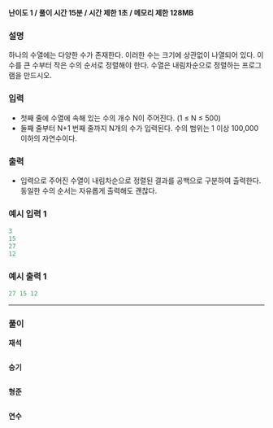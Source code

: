 **난이도 1   /  풀이 시간 15분   /  시간 제한 1초   /  메모리 제한 128MB**

### **설명**

하나의 수열에는 다양한 수가 존재한다. 이러한 수는 크기에 상관없이 나열되어 있다. 이 수를 큰 수부터 작은 수의 순서로 정렬해야 한다. 수열은 내림차순으로 정렬하는 프로그램을 만드시오.

### **입력**

- 첫째 줄에 수열에 속해 있는 수의 개수 N이 주어진다. (1 ≤ N ≤ 500)
- 둘째 줄부터 N+1 번째 줄까지 N개의 수가 입력된다. 수의 범위는 1 이상 100,000 이하의 자연수이다.

### **출력**

- 입력으로 주어진 수열이 내림차순으로 정렬된 결과를 공백으로 구분하여 출력한다. 동일한 수의 순서는 자유롭게 출력해도 괜찮다.

### **예시 입력 1**

```java
3
15
27
12
```

### **예시 출력 1**

```java
27 15 12
```

---

### **풀이**

**재석**

```java

```

**승기**

```java

```

**형준**

```java

```

**연수**

```python

```
